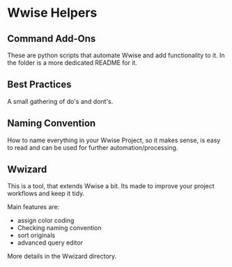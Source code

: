 # Wwise Helpers

## Command Add-Ons
These are python scripts that automate Wwise and add functionality to it. In the folder is a more dedicated README for it. 

## Best Practices
A small gathering of do's and dont's. 

## Naming Convention 
How to name everything in your Wwise Project, so it makes sense, is easy to read and can be used for further automation/processing. 

## Wwizard
This is a tool, that extends Wwise a bit. Its made to improve your project workflows and keep it tidy. 

Main features are:
  - assign color coding 
  - Checking naming convention
  - sort originals
  - advanced query editor

More details in the Wwizard directory.
